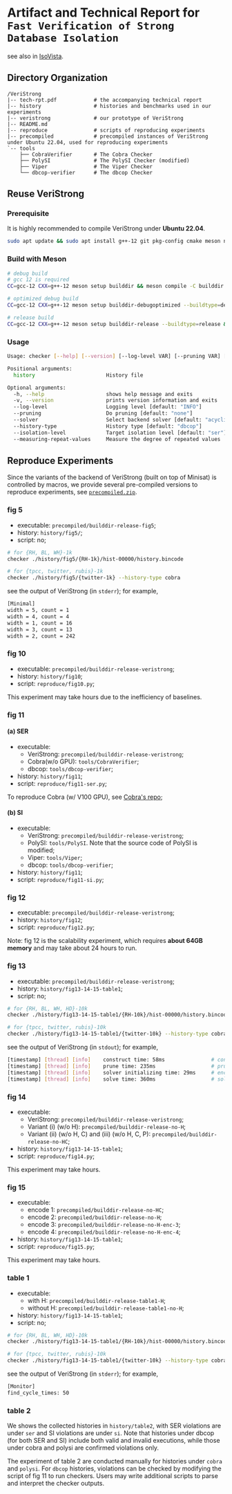 # Artifact and Technical Report for `Fast Verification of Strong Database Isolation`

see also in [IsoVista](https://github.com/hengxin/IsoVista).

## Directory Organization

```plain
/VeriStrong
|-- tech-rpt.pdf            # the accompanying technical report
|-- history                 # histories and benchmarks used in our experiments
|-- veristrong              # our prototype of VeriStrong
|-- README.md
|-- reproduce               # scripts of reproducing experiments
|-- precompiled             # precompiled instances of VeriStrong under Ubuntu 22.04, used for reproducing experiments
`-- tools       
    ├── CobraVerifier       # The Cobra Checker
    ├── PolySI              # The PolySI Checker (modified)
    ├── Viper               # The Viper Checker
    └── dbcop-verifier      # The dbcop Checker
```

## Reuse VeriStrong

### Prerequisite

It is highly recommended to compile VeriStrong under **Ubuntu 22.04**.

```sh
sudo apt update && sudo apt install g++-12 git pkg-config cmake meson ninja-build libboost-log-dev libboost-test-dev libboost-graph-dev libz-dev libgmp-dev libfmt-dev
```

### Build with Meson
```sh
# debug build
# gcc 12 is required
CC=gcc-12 CXX=g++-12 meson setup builddir && meson compile -C builddir

# optimized debug build
CC=gcc-12 CXX=g++-12 meson setup builddir-debugoptimized --buildtype=debugoptimized && meson compile -C builddir-debugoptimized

# release build
CC=gcc-12 CXX=g++-12 meson setup builddir-release --buildtype=release && meson compile -C builddir-release
```

### Usage

```sh
Usage: checker [--help] [--version] [--log-level VAR] [--pruning VAR] [--solver VAR] [--history-type VAR] [--isolation-level VAR] [--measuring-repeat-values] history

Positional arguments:
  history                       History file 

Optional arguments:
  -h, --help                    shows help message and exits 
  -v, --version                 prints version information and exits 
  --log-level                   Logging level [default: "INFO"]
  --pruning                     Do pruning [default: "none"]
  --solver                      Select backend solver [default: "acyclic-minisat"]
  --history-type                History type [default: "dbcop"]
  --isolation-level             Target isolation level [default: "ser"]
  --measuring-repeat-values     Measure the degree of repeated values 
```

## Reproduce Experiments

Since the variants of the backend of VeriStrong (built on top of Minisat) is controlled by macros, 
we provide several pre-compiled versions to reproduce experiments, 
see [`precompiled.zip`](https://github.com/CzxingcHen/VeriStrong/releases/download/precompiled/precompiled.zip).

### fig 5

- executable: `precompiled/builddir-release-fig5`;
- history: `history/fig5/`;
- script: no;

```sh
# for {RH, BL, WH}-1k
checker ./history/fig5/{RH-1k}/hist-00000/history.bincode

# for {tpcc, twitter, rubis}-1k
checker ./history/fig5/{twitter-1k} --history-type cobra
```

see the output of VeriStrong (in `stderr`); for example, 
```sh
[Minimal]
width = 5, count = 1
width = 4, count = 4
width = 1, count = 16
width = 3, count = 13
width = 2, count = 242
```

### fig 10

- executable: `precompiled/builddir-release-veristrong`; 
- history: `history/fig10`;
- script: `reproduce/fig10.py`;

This experiment may take hours due to the inefficiency of baselines.

### fig 11

#### (a) SER

- executable: 
  - VeriStrong: `precompiled/builddir-release-veristrong`; 
  - Cobra(w/o GPU): `tools/CobraVerifier`;
  - dbcop: `tools/dbcop-verifier`;
- history: `history/fig11`;
- script: `reproduce/fig11-ser.py`;

To reproduce Cobra (w/ V100 GPU), see [Cobra's repo](https://github.com/DBCobra/CobraHome);

#### (b) SI

- executable: 
  - VeriStrong: `precompiled/builddir-release-veristrong`; 
  - PolySI: `tools/PolySI`. Note that the source code of PolySI is modified;
  - Viper: `tools/Viper`;
  - dbcop: `tools/dbcop-verifier`;
- history: `history/fig11`;
- script: `reproduce/fig11-si.py`;

### fig 12 

- executable: `precompiled/builddir-release-veristrong`; 
- history: `history/fig12`;
- script: `reproduce/fig12.py`;

Note: fig 12 is the scalability experiment, which requires **about 64GB memory** and may take about 24 hours to run.

### fig 13

- executable: `precompiled/builddir-release-veristrong`; 
- history: `history/fig13-14-15-table1`;
- script: no;

```sh
# for {RH, BL, WH, HD}-10k
checker ./history/fig13-14-15-table1/{RH-10k}/hist-00000/history.bincode --pruning fast

# for {tpcc, twitter, rubis}-10k
checker ./history/fig13-14-15-table1/{twitter-10k} --history-type cobra --pruning fast
```

see the output of VeriStrong (in `stdout`); for example, 
```sh
[timestamp] [thread] [info]    construct time: 58ms               # constructing time
[timestamp] [thread] [info]    prune time: 235ms                  # pruning time
[timestamp] [thread] [info]    solver initializing time: 29ms     # encoding time
[timestamp] [thread] [info]    solve time: 360ms                  # solving time
```

### fig 14

- executable: 
  - VeriStrong: `precompiled/builddir-release-veristrong`; 
  - Variant (i) (w/o H): `precompiled/builddir-release-no-H`;
  - Variant (ii) (w/o H, C) and (iii) (w/o H, C, P): `precompiled/builddir-release-no-HC`;
- history: `history/fig13-14-15-table1`;
- script: `reproduce/fig14.py`;

This experiment may take hours.

### fig 15

- executable: 
  - encode 1: `precompiled/builddir-release-no-HC`;
  - encode 2: `precompiled/builddir-release-no-H`;
  - encode 3: `precompiled/builddir-release-no-H-enc-3`;
  - encode 4: `precompiled/builddir-release-no-H-enc-4`;
- history: `history/fig13-14-15-table1`;
- script: `reproduce/fig15.py`;

This experiment may take hours.

### table 1

- executable: 
  - with H: `precompiled/builddir-release-table1-H`;
  - without H: `precompiled/builddir-release-table1-no-H`;
- history: `history/fig13-14-15-table1`;
- script: no;

```sh
# for {RH, BL, WH, HD}-10k
checker ./history/fig13-14-15-table1/{RH-10k}/hist-00000/history.bincode --pruning fast

# for {tpcc, twitter, rubis}-10k
checker ./history/fig13-14-15-table1/{twitter-10k} --history-type cobra --pruning fast
```

see the output of VeriStrong (in `stderr`); for example, 
```sh
[Monitor]
find_cycle_times: 50
```

### table 2

We shows the collected histories in `history/table2`, with SER violations are under `ser` and SI violations are under `si`.
Note that histories under dbcop (for both SER and SI) include both valid and invalid executions, while those under cobra and polysi are confirmed violations only.

The experiment of table 2 are conducted manually for histories under `cobra` and `polysi`.
For `dbcop` histories, violations can be checked by modifying the script of fig 11 to run checkers.
Users may write additional scripts to parse and interpret the checker outputs.
